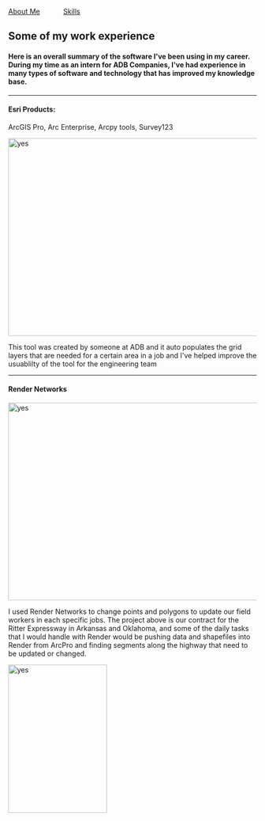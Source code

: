 <!DOCTYPE html>
<html>
    <p><a href="./AboutMax.md">About Me</a> &nbsp; &nbsp; &nbsp; &nbsp; &nbsp; &nbsp;<a href="./Skills.md">Skills</a></p>
    <head>
<h2 id="experience">Some of my work experience</h2>
    </head>
<h4>Here is an overall summary of the software I've been using in my career. During my time as an intern for ADB Companies, I've had experience in many types of software and technology that has improved my knowledge base.</h4>
<body>

<p>
<hr>
<h4> Esri Products:</h4> 
ArcGIS Pro, Arc Enterprise, Arcpy tools, Survey123
</p>
<img src="https://github.com/max1sing/max1sing/blob/main/print%20tool.png?raw=true" alt="yes" width="700" height="400">
<p>This tool was created by someone at ADB and it auto populates the grid layers that are needed for a certain area in a job and I've helped improve the usuablilty of the tool for the engineering team</p>
<hr>
<h4>Render Networks</h4>
<img src="https://github.com/max1sing/max1sing/blob/main/newrender.png?raw=true" alt="yes" width="700" height="400">
<p>I used Render Networks to change points and polygons to update our field workers in each specific jobs. The project above is our contract for the Ritter Expressway in Arkansas and Oklahoma, 
and some of the daily tasks that I would handle with Render would be pushing data and shapefiles into Render from ArcPro and finding segments along the highway that need to be updated or changed.</p>
<img src="https://github.com/max1sing/max1sing/blob/main/katapult2.png?raw=true" alt="yes" width="200" height="300">
</body>  

  
